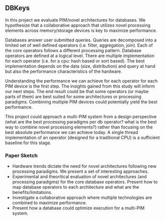 ## DBKeys

In this project we evaluate PIM/novel architectures for databases.
We hypothesize that a collaborative approach that utilizes novel 
processing elements across memory/storage devices is key to maximize 
performance.
 
Databases answer user submitted queries. Queries are decomposed into a limited 
set of well defined operators (i.e. filter, aggregation, join). Each of the 
core operators follows a different processing pattern. Database operators are 
defined at a logical level. There are multiple implementation for each
operator (i.e. for a cpu: hash based or sort based). The best implementation 
depends on the data (size, distribution) and query at hand but also the 
performance characteristics of the hardware. 

Understanding the performance we can achieve for each operator for each PIM
device is the first step. The insights gained from this study will inform our 
next steps. The end result could be that some operators 
(or maybe parts of them) are best suited for some architectures or 
processing paradigms. Combining multiple PIM devices could potentially 
yield the best performance.

This project could approach a multi-PIM system from a design perspective 
(what are the best processing paradigms per db operator? what is the best way to
combine novel processing elements?) rather than focusing on the best absolute
performance we can achieve today. A single thread implementation of an operator
(designed for a traditional CPU) is a sufficient baseline for this stage. 


### Paper Sketch

- Hardware trends dictate the need for novel architectures following 
new processing paradigms. We present a set of interesting approaches.
- Experimental and theoritical evaluation of novel architectures (and processing 
paradigms) for the core database operators. Present how to map database 
operators to each architecture and what are the benefits/limitations.
-  Investigate a collaborative approach where multiple technologies are 
combined to maximize performance. 
- Present how a database could optimize execution for a multi-PIM system.
